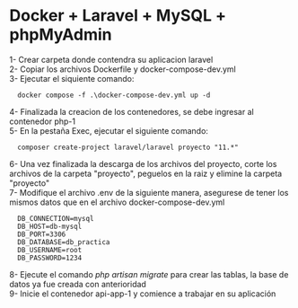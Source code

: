 # Docker + Laravel + MySQL + phpMyAdmin  

1- Crear carpeta donde contendra su aplicacion laravel  
2- Copiar los archivos Dockerfile y docker-compose-dev.yml  
3- Ejecutar el siquiente comando:  
```
  docker compose -f .\docker-compose-dev.yml up -d
```
4- Finalizada la creacion de los contenedores, se debe ingresar al contenedor php-1  
5- En la pestaña Exec, ejecutar el siguiente comando:  
```
  composer create-project laravel/laravel proyecto "11.*"
``` 
6- Una vez finalizada la descarga de los archivos del proyecto, corte los archivos de la carpeta "proyecto", peguelos en la raiz y elimine la carpeta "proyecto"  
7- Modifique el archivo .env de la siguiente manera, asegurese de tener los mismos datos que en el archivo docker-compose-dev.yml 
```
  DB_CONNECTION=mysql  
  DB_HOST=db-mysql  
  DB_PORT=3306  
  DB_DATABASE=db_practica  
  DB_USERNAME=root  
  DB_PASSWORD=1234
```
8- Ejecute el comando *php artisan migrate* para crear las tablas, la base de datos ya fue creada con anterioridad  
9- Inicie el contenedor api-app-1 y comience a trabajar en su aplicación  
